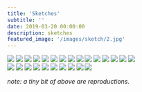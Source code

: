 ```yaml
---
title: 'Sketches'
subtitle: ''
date: 2019-03-20 00:00:00
description: sketches
featured_image: '/images/sketch/2.jpg'
---
```


<div class="gallery" data-columns="3">
	<img src="/images/sketch/1.jpg">
	<img src="/images/sketch/2.jpg">
	<img src="/images/sketch/3.jpg">
	<img src="/images/sketch/4.jpg">
	<img src="/images/sketch/5.jpg">
	<img src="/images/sketch/6.jpg">
	<img src="/images/sketch/7.jpg">
	<img src="/images/sketch/8.jpg">
	<img src="/images/sketch/9.jpg">
	<img src="/images/sketch/10.jpg">
	<img src="/images/sketch/11.jpg">
	<img src="/images/sketch/12.jpeg">
	<img src="/images/sketch/13.jpg">
	<img src="/images/sketch/14.jpg">
	<img src="/images/sketch/15.jpg">
</div>
<div class="gallery" data-columns="3">
	<img src="/images/sketch/16.jpg">
	<img src="/images/sketch/16.2.jpg">
	<img src="/images/sketch/17.jpg">
	<img src="/images/sketch/18.jpg">
	<img src="/images/sketch/19.jpg">
	<img src="/images/sketch/20.jpg">
	<img src="/images/sketch/21.jpg">
	<img src="/images/sketch/22.jpg">
	<img src="/images/sketch/23.jpg">
	<img src="/images/sketch/24.jpg">
</div>

*note: a tiny bit of above are reproductions.*

